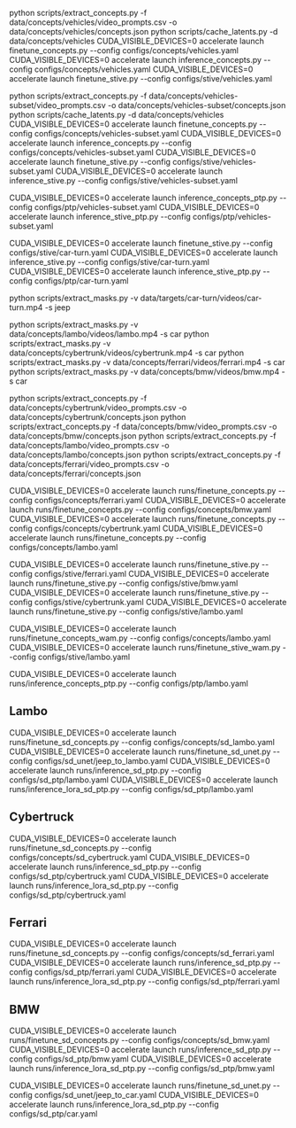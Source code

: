 python scripts/extract_concepts.py -f data/concepts/vehicles/video_prompts.csv -o data/concepts/vehicles/concepts.json
python scripts/cache_latents.py -d data/concepts/vehicles
CUDA_VISIBLE_DEVICES=0 accelerate launch finetune_concepts.py --config configs/concepts/vehicles.yaml
CUDA_VISIBLE_DEVICES=0 accelerate launch inference_concepts.py --config configs/concepts/vehicles.yaml
CUDA_VISIBLE_DEVICES=0 accelerate launch finetune_stive.py --config configs/stive/vehicles.yaml


python scripts/extract_concepts.py -f data/concepts/vehicles-subset/video_prompts.csv -o data/concepts/vehicles-subset/concepts.json
python scripts/cache_latents.py -d data/concepts/vehicles
CUDA_VISIBLE_DEVICES=0 accelerate launch finetune_concepts.py --config configs/concepts/vehicles-subset.yaml
CUDA_VISIBLE_DEVICES=0 accelerate launch inference_concepts.py --config configs/concepts/vehicles-subset.yaml
CUDA_VISIBLE_DEVICES=0 accelerate launch finetune_stive.py --config configs/stive/vehicles-subset.yaml
CUDA_VISIBLE_DEVICES=0 accelerate launch inference_stive.py --config configs/stive/vehicles-subset.yaml

CUDA_VISIBLE_DEVICES=0 accelerate launch inference_concepts_ptp.py --config configs/ptp/vehicles-subset.yaml
CUDA_VISIBLE_DEVICES=0 accelerate launch inference_stive_ptp.py --config configs/ptp/vehicles-subset.yaml


CUDA_VISIBLE_DEVICES=0 accelerate launch finetune_stive.py --config configs/stive/car-turn.yaml
CUDA_VISIBLE_DEVICES=0 accelerate launch inference_stive.py --config configs/stive/car-turn.yaml
CUDA_VISIBLE_DEVICES=0 accelerate launch inference_stive_ptp.py --config configs/ptp/car-turn.yaml


python scripts/extract_masks.py -v data/targets/car-turn/videos/car-turn.mp4 -s jeep

python scripts/extract_masks.py -v data/concepts/lambo/videos/lambo.mp4 -s car
python scripts/extract_masks.py -v data/concepts/cybertrunk/videos/cybertrunk.mp4 -s car
python scripts/extract_masks.py -v data/concepts/ferrari/videos/ferrari.mp4 -s car
python scripts/extract_masks.py -v data/concepts/bmw/videos/bmw.mp4 -s car

python scripts/extract_concepts.py -f data/concepts/cybertrunk/video_prompts.csv -o data/concepts/cybertrunk/concepts.json
python scripts/extract_concepts.py -f data/concepts/bmw/video_prompts.csv -o data/concepts/bmw/concepts.json
python scripts/extract_concepts.py -f data/concepts/lambo/video_prompts.csv -o data/concepts/lambo/concepts.json
python scripts/extract_concepts.py -f data/concepts/ferrari/video_prompts.csv -o data/concepts/ferrari/concepts.json




CUDA_VISIBLE_DEVICES=0 accelerate launch runs/finetune_concepts.py --config configs/concepts/ferrari.yaml
CUDA_VISIBLE_DEVICES=0 accelerate launch runs/finetune_concepts.py --config configs/concepts/bmw.yaml
CUDA_VISIBLE_DEVICES=0 accelerate launch runs/finetune_concepts.py --config configs/concepts/cybertrunk.yaml
CUDA_VISIBLE_DEVICES=0 accelerate launch runs/finetune_concepts.py --config configs/concepts/lambo.yaml


CUDA_VISIBLE_DEVICES=0 accelerate launch runs/finetune_stive.py --config configs/stive/ferrari.yaml
CUDA_VISIBLE_DEVICES=0 accelerate launch runs/finetune_stive.py --config configs/stive/bmw.yaml
CUDA_VISIBLE_DEVICES=0 accelerate launch runs/finetune_stive.py --config configs/stive/cybertrunk.yaml
CUDA_VISIBLE_DEVICES=0 accelerate launch runs/finetune_stive.py --config configs/stive/lambo.yaml



CUDA_VISIBLE_DEVICES=0 accelerate launch runs/finetune_concepts_wam.py --config configs/concepts/lambo.yaml
CUDA_VISIBLE_DEVICES=0 accelerate launch runs/finetune_stive_wam.py --config configs/stive/lambo.yaml

CUDA_VISIBLE_DEVICES=0 accelerate launch runs/inference_concepts_ptp.py --config configs/ptp/lambo.yaml



## Lambo
CUDA_VISIBLE_DEVICES=0 accelerate launch runs/finetune_sd_concepts.py --config configs/concepts/sd_lambo.yaml
CUDA_VISIBLE_DEVICES=0 accelerate launch runs/finetune_sd_unet.py --config configs/sd_unet/jeep_to_lambo.yaml
CUDA_VISIBLE_DEVICES=0 accelerate launch runs/inference_sd_ptp.py --config configs/sd_ptp/lambo.yaml
CUDA_VISIBLE_DEVICES=0 accelerate launch runs/inference_lora_sd_ptp.py --config configs/sd_ptp/lambo.yaml

## Cybertruck
CUDA_VISIBLE_DEVICES=0 accelerate launch runs/finetune_sd_concepts.py --config configs/concepts/sd_cybertruck.yaml
CUDA_VISIBLE_DEVICES=0 accelerate launch runs/inference_sd_ptp.py --config configs/sd_ptp/cybertruck.yaml
CUDA_VISIBLE_DEVICES=0 accelerate launch runs/inference_lora_sd_ptp.py --config configs/sd_ptp/cybertruck.yaml

## Ferrari
CUDA_VISIBLE_DEVICES=0 accelerate launch runs/finetune_sd_concepts.py --config configs/concepts/sd_ferrari.yaml
CUDA_VISIBLE_DEVICES=0 accelerate launch runs/inference_sd_ptp.py --config configs/sd_ptp/ferrari.yaml
CUDA_VISIBLE_DEVICES=0 accelerate launch runs/inference_lora_sd_ptp.py --config configs/sd_ptp/ferrari.yaml

## BMW
CUDA_VISIBLE_DEVICES=0 accelerate launch runs/finetune_sd_concepts.py --config configs/concepts/sd_bmw.yaml
CUDA_VISIBLE_DEVICES=0 accelerate launch runs/inference_sd_ptp.py --config configs/sd_ptp/bmw.yaml
CUDA_VISIBLE_DEVICES=0 accelerate launch runs/inference_lora_sd_ptp.py --config configs/sd_ptp/bmw.yaml


CUDA_VISIBLE_DEVICES=0 accelerate launch runs/finetune_sd_unet.py --config configs/sd_unet/jeep_to_car.yaml
CUDA_VISIBLE_DEVICES=0 accelerate launch runs/inference_lora_sd_ptp.py --config configs/sd_ptp/car.yaml
